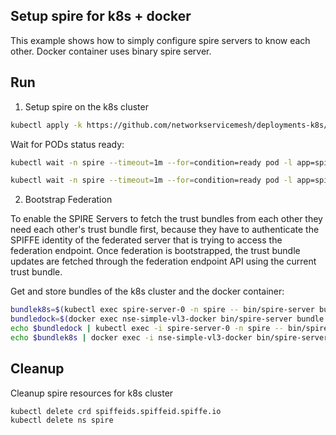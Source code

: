 ## Setup spire for k8s + docker

This example shows how to simply configure spire servers to know each other.
Docker container uses binary spire server.

## Run

1. Setup spire on the k8s cluster

```bash
kubectl apply -k https://github.com/networkservicemesh/deployments-k8s/examples/k8s_monolith/spire?ref=ea02a3bec8091dbae5bb59fec5297c48f2ff7349
```

Wait for PODs status ready:
```bash
kubectl wait -n spire --timeout=1m --for=condition=ready pod -l app=spire-agent
```
```bash
kubectl wait -n spire --timeout=1m --for=condition=ready pod -l app=spire-server
```


2. Bootstrap Federation

To enable the SPIRE Servers to fetch the trust bundles from each other they need each other's trust bundle first, because they have to authenticate the SPIFFE identity of the federated server that is trying to access the federation endpoint. Once federation is bootstrapped, the trust bundle updates are fetched through the federation endpoint API using the current trust bundle.

Get and store bundles of the k8s cluster and the docker container:
```bash
bundlek8s=$(kubectl exec spire-server-0 -n spire -- bin/spire-server bundle show -format spiffe)
bundledock=$(docker exec nse-simple-vl3-docker bin/spire-server bundle show -format spiffe)
echo $bundledock | kubectl exec -i spire-server-0 -n spire -- bin/spire-server bundle set -format spiffe -id "spiffe://docker.nsm/cmd-nse-simple-vl3-docker"
echo $bundlek8s | docker exec -i nse-simple-vl3-docker bin/spire-server bundle set -format spiffe -id "spiffe://k8s.nsm"
```

## Cleanup

Cleanup spire resources for k8s cluster

```bash
kubectl delete crd spiffeids.spiffeid.spiffe.io
kubectl delete ns spire
```

